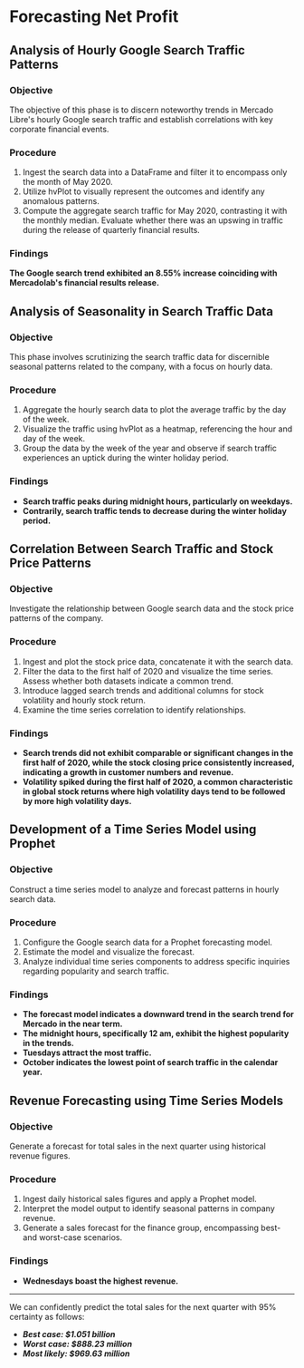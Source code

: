 # Forecasting Net Profit

## Analysis of Hourly Google Search Traffic Patterns

### Objective
The objective of this phase is to discern noteworthy trends in Mercado Libre's hourly Google search traffic and establish correlations with key corporate financial events.

### Procedure
1. Ingest the search data into a DataFrame and filter it to encompass only the month of May 2020.
2. Utilize hvPlot to visually represent the outcomes and identify any anomalous patterns.
3. Compute the aggregate search traffic for May 2020, contrasting it with the monthly median. Evaluate whether there was an upswing in traffic during the release of quarterly financial results.

### Findings
__The Google search trend exhibited an 8.55% increase coinciding with Mercadolab's financial results release.__

## Analysis of Seasonality in Search Traffic Data

### Objective
This phase involves scrutinizing the search traffic data for discernible seasonal patterns related to the company, with a focus on hourly data.

### Procedure
1. Aggregate the hourly search data to plot the average traffic by the day of the week.
2. Visualize the traffic using hvPlot as a heatmap, referencing the hour and day of the week.
3. Group the data by the week of the year and observe if search traffic experiences an uptick during the winter holiday period.

### Findings

* __Search traffic peaks during midnight hours, particularly on weekdays.__
* __Contrarily, search traffic tends to decrease during the winter holiday period.__

## Correlation Between Search Traffic and Stock Price Patterns

### Objective
Investigate the relationship between Google search data and the stock price patterns of the company.

### Procedure
1. Ingest and plot the stock price data, concatenate it with the search data.
2. Filter the data to the first half of 2020 and visualize the time series. Assess whether both datasets indicate a common trend.
3. Introduce lagged search trends and additional columns for stock volatility and hourly stock return.
4. Examine the time series correlation to identify relationships.

### Findings

* __Search trends did not exhibit comparable or significant changes in the first half of 2020, while the stock closing price consistently increased, indicating a growth in customer numbers and revenue.__
* __Volatility spiked during the first half of 2020, a common characteristic in global stock returns where high volatility days tend to be followed by more high volatility days.__

## Development of a Time Series Model using Prophet

### Objective
Construct a time series model to analyze and forecast patterns in hourly search data.

### Procedure
1. Configure the Google search data for a Prophet forecasting model.
2. Estimate the model and visualize the forecast.
3. Analyze individual time series components to address specific inquiries regarding popularity and search traffic.

### Findings

* __The forecast model indicates a downward trend in the search trend for Mercado in the near term.__
* __The midnight hours, specifically 12 am, exhibit the highest popularity in the trends.__
* __Tuesdays attract the most traffic.__
* __October indicates the lowest point of search traffic in the calendar year.__

## Revenue Forecasting using Time Series Models

### Objective
Generate a forecast for total sales in the next quarter using historical revenue figures.

### Procedure
1. Ingest daily historical sales figures and apply a Prophet model.
2. Interpret the model output to identify seasonal patterns in company revenue.
3. Generate a sales forecast for the finance group, encompassing best- and worst-case scenarios.

### Findings

* __Wednesdays boast the highest revenue.__

---

We can confidently predict the total sales for the next quarter with 95% certainty as follows:

* ___Best case: $1.051 billion___
* ___Worst case: $888.23 million___
* ___Most likely: $969.63 million___
